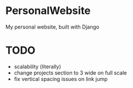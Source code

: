 # PersonalWebsite
My personal website, built with Django

# TODO
- scalability (literally)
- change projects section to 3 wide on full scale
- fix vertical spacing issues on link jump